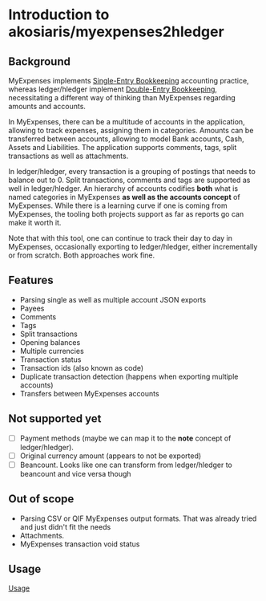 # Introduction to akosiaris/myexpenses2hledger

## Background

MyExpenses implements [Single-Entry Bookkeeping](https://en.wikipedia.org/wiki/Single-entry_bookkeeping)
accounting practice, whereas ledger/hledger implement
[Double-Entry Bookkeeping](https://en.wikipedia.org/wiki/Double-entry_bookkeeping),
necessitating a different way of thinking than MyExpenses regarding amounts and accounts.

In MyExpenses, there can be a multitude of accounts in the application,
allowing to track expenses, assigning them in categories. Amounts can be
transferred between accounts, allowing to model Bank accounts, Cash, Assets and
Liabilities. The application supports comments, tags, split transactions as
well as attachments.

In ledger/hledger, every transaction is a grouping of postings that needs to
balance out to 0. Split transactions, comments and tags are supported as well
in ledger/hledger. An hierarchy of accounts codifies **both** what is named
categories in MyExpenses **as well as the accounts concept** of MyExpenses.
While there is a learning curve if one is coming from MyExpenses, the tooling
both projects support as far as reports go can make it worth it.

Note that with this tool, one can continue to track their day to day in
MyExpenses, occasionally exporting to ledger/hledger, either incrementally or
from scratch. Both approaches work fine.

## Features

* Parsing single as well as multiple account JSON exports
* Payees
* Comments
* Tags
* Split transactions
* Opening balances
* Multiple currencies
* Transaction status
* Transaction ids (also known as code)
* Duplicate transaction detection (happens when exporting multiple accounts)
* Transfers between MyExpenses accounts

## Not supported yet

* [ ] Payment methods (maybe we can map it to the **note** concept of ledger/hledger).
* [ ] Original currency amount (appears to not be exported)
* [ ] Beancount. Looks like one can transform from ledger/hledger to beancount and vice versa though

## Out of scope

* Parsing CSV or QIF MyExpenses output formats. That was already tried and just didn't fit the needs
* Attachments.
* MyExpenses transaction void status

## Usage

[Usage](usage.md)
